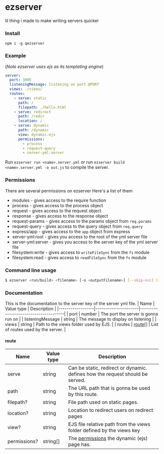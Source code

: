 # ezserver
lil thing i made to make writing servers quicker
### Install
`npm i -g qezserver`
### Example
(*Note ezserver uses ejs as its templating engine*)
```yml
server:
  port: 3005
  listeningMessage: listening on port @PORT
  views: ./views/
  routes:
    - serve: static
      path: /
      filepath: ./hello.html
    - serve: redirect
      path: /redir
      location: /
    - serve: dynamic
      path: /dynamic
      view: dynamic.ejs
      permissions:
        - process
        - request-query
        - server-yml:server
```
Run `ezserver run <name>.server.yml` or run `ezserver build <name>.server.yml -o out.js` to compile the server.
### Permissions
There are several permissions on ezserver
Here's a list of them
- modules - gives access to the require function
- process - gives access to the process object
- request - gives access to the request object
- response - gives access to the response object
- request-params - gives access to the params object from `req.params`
- request-query - gives access to the query object from `req.query`
- express/app - gives access to the `app` object from express
- server-yml:root - gives you access to the root of the yml server file
- server-yml:server - gives you access to the server key of the yml server file
- filesystem:write - gives access to `writeFileSync` from the `fs` module
- filesystem:read - gives access to `readFileSync` from the `fs` module
### Command line usage
```bash
$ ezserver <run/build> <filename> [-o <outputFilename>] [--skip-ncc] [--use-pkg] [--pkg-target <target>]
```
### Documentation
This is the documentation to the server key of the server yml file.
| Name             | Value type           | Description                           |
|------------------|----------------------|---------------------------------------|
| port             | number               | The port the server is gonna run on   |
| listeningMessage | string               | The message to display on listening   |
| views            | string               | Path to the views folder used by EJS. |
| routes           | [route](#route)[]    | List of routes used by the server.    |
#### route
| Name       | Value type | Description                                                                   |
|------------|------------|-------------------------------------------------------------------------------|
|   serve    | string     | Can be static, redirect or dynamic. defines how the request should be served. |
|   path     | string     | The URL path that is gonna be used by this route.                             |
|  filepath? | string     | File path used on static pages.                                               |
|  location? | string     | Location to redirect users on redirect pages                                  |
|    view?   | string     | EJS file relative path from the views folder defined by the views key         |
|permissions?| string[]   | The [permissions](#Permissions) the dynamic (ejs) page has.                   |

